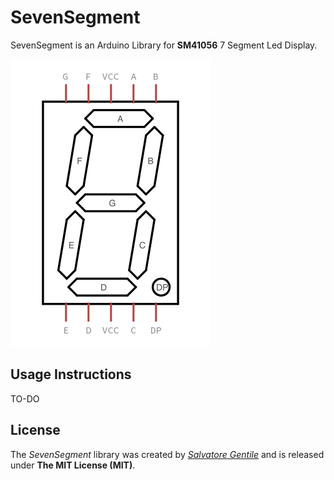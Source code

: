SevenSegment
============
SevenSegment is an Arduino Library for **SM41056** 7 Segment Led Display.

![SM41056 Datasheet](https://raw.githubusercontent.com/SalGnt/SevenSegment/master/Extras/SM41056_Datasheet.png)

Usage Instructions
------------------
TO-DO

License
-------
The _SevenSegment_ library was created by [_Salvatore Gentile_](https://twitter.com/SalvoGentile) and is released under **The MIT License (MIT)**.
